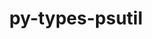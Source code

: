 ---
title: "py-types-psutil"
layout: cache
categories: [package, develop]
meta: {"compilers": ["none"], "num_specs": 145, "num_specs_by_stack": {"e4s": 3, "e4s-oneapi": 30, "ml-darwin-aarch64-mps": 26, "ml-linux-aarch64-cpu": 43, "ml-linux-aarch64-cuda": 43, "ml-linux-x86_64-cpu": 43, "ml-linux-x86_64-cuda": 43, "root": 145}, "oss": ["sequoia", "ubuntu22.04", "ubuntu24.04"], "platforms": ["darwin", "linux"], "stacks": ["e4s", "e4s-oneapi", "ml-darwin-aarch64-mps", "ml-linux-aarch64-cpu", "ml-linux-aarch64-cuda", "ml-linux-x86_64-cpu", "ml-linux-x86_64-cuda", "root"], "targets": ["aarch64", "x86_64_v3"], "versions": ["5.9.5.16"]}
spec_details: [{"compiler": "none", "hash": "2coyfbc6vigkyp2zoyscljvw7oukv4nm", "os": "ubuntu22.04", "platform": "linux", "size": "-", "stacks": ["e4s-oneapi", "root"], "target": "x86_64_v3", "variants": ["build_system=python_pip"], "versions": ["5.9.5.16"]}, {"compiler": "none", "hash": "2ibvslhvqsh5gsgp3lcwb7oa5frnbjac", "os": "ubuntu22.04", "platform": "linux", "size": "-", "stacks": ["e4s-oneapi", "root"], "target": "x86_64_v3", "variants": ["build_system=python_pip"], "versions": ["5.9.5.16"]}, {"compiler": "none", "hash": "2s7tk5jwxnzogsxowh5gtyfmal2r2blp", "os": "ubuntu22.04", "platform": "linux", "size": "-", "stacks": ["e4s-oneapi", "root"], "target": "x86_64_v3", "variants": ["build_system=python_pip"], "versions": ["5.9.5.16"]}, {"compiler": "none", "hash": "2w2dzl7zbbtecnzw6kblmq5yl2gkfsio", "os": "ubuntu22.04", "platform": "linux", "size": "-", "stacks": ["e4s-oneapi", "root"], "target": "x86_64_v3", "variants": ["build_system=python_pip"], "versions": ["5.9.5.16"]}, {"compiler": "none", "hash": "36ir6sseduo3r3brn5h4dybqo6vnogw2", "os": "ubuntu22.04", "platform": "linux", "size": "-", "stacks": ["e4s-oneapi", "root"], "target": "x86_64_v3", "variants": ["build_system=python_pip"], "versions": ["5.9.5.16"]}, {"compiler": "none", "hash": "36yg7mmby5wrtn75ymcil24m2dacjily", "os": "ubuntu22.04", "platform": "linux", "size": "-", "stacks": ["e4s-oneapi", "root"], "target": "x86_64_v3", "variants": ["build_system=python_pip"], "versions": ["5.9.5.16"]}, {"compiler": "none", "hash": "3aheri6fungjtow2remilxxvjwvgavxx", "os": "sequoia", "platform": "darwin", "size": "-", "stacks": ["ml-darwin-aarch64-mps", "root"], "target": "aarch64", "variants": ["build_system=python_pip"], "versions": ["5.9.5.16"]}, {"compiler": "none", "hash": "3l6ydnxxt75okmtz4w6i3pu7lvavc4ss", "os": "ubuntu22.04", "platform": "linux", "size": "-", "stacks": ["e4s-oneapi", "root"], "target": "x86_64_v3", "variants": ["build_system=python_pip"], "versions": ["5.9.5.16"]}, {"compiler": "none", "hash": "3uaabsnp7yaybhxvt6qj4arwh7fppbv4", "os": "ubuntu24.04", "platform": "linux", "size": "-", "stacks": ["ml-linux-aarch64-cpu", "ml-linux-aarch64-cuda", "root"], "target": "aarch64", "variants": ["build_system=python_pip"], "versions": ["5.9.5.16"]}, {"compiler": "none", "hash": "45bgpbmbtu6g2hvf63iifnuc5ickmy72", "os": "ubuntu24.04", "platform": "linux", "size": "-", "stacks": ["ml-linux-aarch64-cpu", "ml-linux-aarch64-cuda", "root"], "target": "aarch64", "variants": ["build_system=python_pip"], "versions": ["5.9.5.16"]}, {"compiler": "none", "hash": "4h6cvrmltdcqstiirfzknfhs4bhfh5dh", "os": "ubuntu24.04", "platform": "linux", "size": "-", "stacks": ["ml-linux-x86_64-cpu", "ml-linux-x86_64-cuda", "root"], "target": "x86_64_v3", "variants": ["build_system=python_pip"], "versions": ["5.9.5.16"]}, {"compiler": "none", "hash": "4maj45nxzd3yxt5ovbdukqmpumk3lf3c", "os": "ubuntu24.04", "platform": "linux", "size": "-", "stacks": ["ml-linux-x86_64-cpu", "ml-linux-x86_64-cuda", "root"], "target": "x86_64_v3", "variants": ["build_system=python_pip"], "versions": ["5.9.5.16"]}, {"compiler": "none", "hash": "5adg74tao26tvigp3j6jb6cj663ae3rc", "os": "ubuntu24.04", "platform": "linux", "size": "-", "stacks": ["ml-linux-x86_64-cpu", "ml-linux-x86_64-cuda", "root"], "target": "x86_64_v3", "variants": ["build_system=python_pip"], "versions": ["5.9.5.16"]}, {"compiler": "none", "hash": "5hnzqh5urzutlrcjtae77vtvlplkwjms", "os": "ubuntu24.04", "platform": "linux", "size": "-", "stacks": ["ml-linux-x86_64-cpu", "ml-linux-x86_64-cuda", "root"], "target": "x86_64_v3", "variants": ["build_system=python_pip"], "versions": ["5.9.5.16"]}, {"compiler": "none", "hash": "5omy4n452lzwda4dsm6eyrthw3ajixdw", "os": "sequoia", "platform": "darwin", "size": "-", "stacks": ["ml-darwin-aarch64-mps", "root"], "target": "aarch64", "variants": ["build_system=python_pip"], "versions": ["5.9.5.16"]}, {"compiler": "none", "hash": "6m7rso7y4ljfpdcsnpovykpn3ekjwran", "os": "ubuntu24.04", "platform": "linux", "size": "-", "stacks": ["ml-linux-x86_64-cpu", "ml-linux-x86_64-cuda", "root"], "target": "x86_64_v3", "variants": ["build_system=python_pip"], "versions": ["5.9.5.16"]}, {"compiler": "none", "hash": "6ysnrzke3nwev2mzgbe2voiagkrpdrxp", "os": "ubuntu24.04", "platform": "linux", "size": "-", "stacks": ["ml-linux-aarch64-cpu", "ml-linux-aarch64-cuda", "root"], "target": "aarch64", "variants": ["build_system=python_pip"], "versions": ["5.9.5.16"]}, {"compiler": "none", "hash": "7677wj4ckemfun2v3abv6xcpxuclfvh5", "os": "ubuntu24.04", "platform": "linux", "size": "-", "stacks": ["ml-linux-x86_64-cpu", "ml-linux-x86_64-cuda", "root"], "target": "x86_64_v3", "variants": ["build_system=python_pip"], "versions": ["5.9.5.16"]}, {"compiler": "none", "hash": "7f4yrtxga3fjkmu5zdksoksodvlgiai6", "os": "sequoia", "platform": "darwin", "size": "-", "stacks": ["ml-darwin-aarch64-mps", "root"], "target": "aarch64", "variants": ["build_system=python_pip"], "versions": ["5.9.5.16"]}, {"compiler": "none", "hash": "7gdefz47jkgk6x6oyhllhq2caiwzohdi", "os": "ubuntu24.04", "platform": "linux", "size": "-", "stacks": ["ml-linux-aarch64-cpu", "ml-linux-aarch64-cuda", "root"], "target": "aarch64", "variants": ["build_system=python_pip"], "versions": ["5.9.5.16"]}, {"compiler": "none", "hash": "7hgnclzjfc7ub35lacz2cmktzpu3sicz", "os": "ubuntu24.04", "platform": "linux", "size": "-", "stacks": ["ml-linux-x86_64-cpu", "ml-linux-x86_64-cuda", "root"], "target": "x86_64_v3", "variants": ["build_system=python_pip"], "versions": ["5.9.5.16"]}, {"compiler": "none", "hash": "7nizqkz7vzf7d4ryvmgbxskxszrj5gdm", "os": "ubuntu24.04", "platform": "linux", "size": "-", "stacks": ["ml-linux-aarch64-cpu", "ml-linux-aarch64-cuda", "root"], "target": "aarch64", "variants": ["build_system=python_pip"], "versions": ["5.9.5.16"]}, {"compiler": "none", "hash": "7rlgbc2y77zjv2o6zuwdwtezmwfxoqvg", "os": "ubuntu24.04", "platform": "linux", "size": "-", "stacks": ["ml-linux-aarch64-cpu", "ml-linux-aarch64-cuda", "root"], "target": "aarch64", "variants": ["build_system=python_pip"], "versions": ["5.9.5.16"]}, {"compiler": "none", "hash": "7vrsakq6poidchrk7s4vd5oenur5lxfo", "os": "ubuntu24.04", "platform": "linux", "size": "-", "stacks": ["ml-linux-aarch64-cpu", "ml-linux-aarch64-cuda", "root"], "target": "aarch64", "variants": ["build_system=python_pip"], "versions": ["5.9.5.16"]}, {"compiler": "none", "hash": "aexrymkxkbhxp3mcdhwdwtzelrindrkv", "os": "sequoia", "platform": "darwin", "size": "-", "stacks": ["ml-darwin-aarch64-mps", "root"], "target": "aarch64", "variants": ["build_system=python_pip"], "versions": ["5.9.5.16"]}, {"compiler": "none", "hash": "ater3bx3klj2fuc5sz57pclvhuunkkxe", "os": "ubuntu22.04", "platform": "linux", "size": "-", "stacks": ["e4s", "root"], "target": "x86_64_v3", "variants": ["build_system=python_pip"], "versions": ["5.9.5.16"]}, {"compiler": "none", "hash": "aumgf7uikvpwfyfn5wee3v6umgwakkrf", "os": "ubuntu24.04", "platform": "linux", "size": "-", "stacks": ["ml-linux-x86_64-cpu", "ml-linux-x86_64-cuda", "root"], "target": "x86_64_v3", "variants": ["build_system=python_pip"], "versions": ["5.9.5.16"]}, {"compiler": "none", "hash": "bi5hsvzfybyu5vzkn352z7uz6htxtl5f", "os": "ubuntu24.04", "platform": "linux", "size": "-", "stacks": ["ml-linux-aarch64-cpu", "ml-linux-aarch64-cuda", "root"], "target": "aarch64", "variants": ["build_system=python_pip"], "versions": ["5.9.5.16"]}, {"compiler": "none", "hash": "buub2ovju5nbwhrpwa2bee3opoxvg2xz", "os": "sequoia", "platform": "darwin", "size": "-", "stacks": ["ml-darwin-aarch64-mps", "root"], "target": "aarch64", "variants": ["build_system=python_pip"], "versions": ["5.9.5.16"]}, {"compiler": "none", "hash": "bwojuh7tphm36rj4ibztkkvovnqglcde", "os": "ubuntu22.04", "platform": "linux", "size": "-", "stacks": ["e4s-oneapi", "root"], "target": "x86_64_v3", "variants": ["build_system=python_pip"], "versions": ["5.9.5.16"]}, {"compiler": "none", "hash": "c5xbjbvdhzwsrymhx4s2jg43yso3mwbv", "os": "ubuntu22.04", "platform": "linux", "size": "-", "stacks": ["e4s-oneapi", "root"], "target": "x86_64_v3", "variants": ["build_system=python_pip"], "versions": ["5.9.5.16"]}, {"compiler": "none", "hash": "cs6oxal3dlq6viqaewui7dr3hulviei3", "os": "ubuntu24.04", "platform": "linux", "size": "-", "stacks": ["ml-linux-x86_64-cpu", "ml-linux-x86_64-cuda", "root"], "target": "x86_64_v3", "variants": ["build_system=python_pip"], "versions": ["5.9.5.16"]}, {"compiler": "none", "hash": "cscbbdzt52vkhs6ce43l6w42hrthm6xg", "os": "ubuntu24.04", "platform": "linux", "size": "-", "stacks": ["ml-linux-x86_64-cpu", "ml-linux-x86_64-cuda", "root"], "target": "x86_64_v3", "variants": ["build_system=python_pip"], "versions": ["5.9.5.16"]}, {"compiler": "none", "hash": "cw3ab2s4q4hmmtxfxyrozrq4v7j5tk5r", "os": "ubuntu24.04", "platform": "linux", "size": "-", "stacks": ["ml-linux-x86_64-cpu", "ml-linux-x86_64-cuda", "root"], "target": "x86_64_v3", "variants": ["build_system=python_pip"], "versions": ["5.9.5.16"]}, {"compiler": "none", "hash": "czr2o6wflmsfzgqh2fctdvdwlcgpmju4", "os": "ubuntu24.04", "platform": "linux", "size": "-", "stacks": ["ml-linux-x86_64-cpu", "ml-linux-x86_64-cuda", "root"], "target": "x86_64_v3", "variants": ["build_system=python_pip"], "versions": ["5.9.5.16"]}, {"compiler": "none", "hash": "dc43ce22dxadlhist37myhctoibblhet", "os": "sequoia", "platform": "darwin", "size": "-", "stacks": ["ml-darwin-aarch64-mps", "root"], "target": "aarch64", "variants": ["build_system=python_pip"], "versions": ["5.9.5.16"]}, {"compiler": "none", "hash": "ejtmswn7kyrk723qk3vhzokxthpobb7v", "os": "sequoia", "platform": "darwin", "size": "-", "stacks": ["ml-darwin-aarch64-mps", "root"], "target": "aarch64", "variants": ["build_system=python_pip"], "versions": ["5.9.5.16"]}, {"compiler": "none", "hash": "eqkg5rhpzvrwnre6nopqwjyzdyz5vtkd", "os": "ubuntu22.04", "platform": "linux", "size": "-", "stacks": ["e4s-oneapi", "root"], "target": "x86_64_v3", "variants": ["build_system=python_pip"], "versions": ["5.9.5.16"]}, {"compiler": "none", "hash": "esbrfvfydnhfkpsjsann3zs3mwsznl72", "os": "ubuntu22.04", "platform": "linux", "size": "-", "stacks": ["e4s-oneapi", "root"], "target": "x86_64_v3", "variants": ["build_system=python_pip"], "versions": ["5.9.5.16"]}, {"compiler": "none", "hash": "eu3hnkdf4guqnhsuqw7te7ogv4b6iyec", "os": "ubuntu24.04", "platform": "linux", "size": "-", "stacks": ["ml-linux-aarch64-cpu", "ml-linux-aarch64-cuda", "root"], "target": "aarch64", "variants": ["build_system=python_pip"], "versions": ["5.9.5.16"]}, {"compiler": "none", "hash": "eu7lnlowpwszq4z3car3lfepmj5lkfqg", "os": "ubuntu24.04", "platform": "linux", "size": "-", "stacks": ["ml-linux-aarch64-cpu", "ml-linux-aarch64-cuda", "root"], "target": "aarch64", "variants": ["build_system=python_pip"], "versions": ["5.9.5.16"]}, {"compiler": "none", "hash": "f6xmktefssfdwgqdmgnl35adh55fojck", "os": "ubuntu24.04", "platform": "linux", "size": "-", "stacks": ["ml-linux-aarch64-cpu", "ml-linux-aarch64-cuda", "root"], "target": "aarch64", "variants": ["build_system=python_pip"], "versions": ["5.9.5.16"]}, {"compiler": "none", "hash": "fcjiivk7t2gop325ibt4yxgzghyv3vum", "os": "ubuntu24.04", "platform": "linux", "size": "-", "stacks": ["ml-linux-x86_64-cpu", "ml-linux-x86_64-cuda", "root"], "target": "x86_64_v3", "variants": ["build_system=python_pip"], "versions": ["5.9.5.16"]}, {"compiler": "none", "hash": "fdhiheqkknkg7ataeyzebmcjd2r7oc5g", "os": "sequoia", "platform": "darwin", "size": "-", "stacks": ["ml-darwin-aarch64-mps", "root"], "target": "aarch64", "variants": ["build_system=python_pip"], "versions": ["5.9.5.16"]}, {"compiler": "none", "hash": "fkavco3a4oaqhj2y3jt3z26vsrj4b2rn", "os": "ubuntu24.04", "platform": "linux", "size": "-", "stacks": ["ml-linux-x86_64-cpu", "ml-linux-x86_64-cuda", "root"], "target": "x86_64_v3", "variants": ["build_system=python_pip"], "versions": ["5.9.5.16"]}, {"compiler": "none", "hash": "folq2jo37rkpntdn3u5ao2iqxkukdtow", "os": "sequoia", "platform": "darwin", "size": "-", "stacks": ["ml-darwin-aarch64-mps", "root"], "target": "aarch64", "variants": ["build_system=python_pip"], "versions": ["5.9.5.16"]}, {"compiler": "none", "hash": "fpu7bipkaho7klev5hndo36fe2t2kynb", "os": "ubuntu24.04", "platform": "linux", "size": "-", "stacks": ["ml-linux-x86_64-cpu", "ml-linux-x86_64-cuda", "root"], "target": "x86_64_v3", "variants": ["build_system=python_pip"], "versions": ["5.9.5.16"]}, {"compiler": "none", "hash": "fqenojh3nfd2ujvbusnvcpoxaixqkrfo", "os": "ubuntu24.04", "platform": "linux", "size": "-", "stacks": ["ml-linux-x86_64-cpu", "ml-linux-x86_64-cuda", "root"], "target": "x86_64_v3", "variants": ["build_system=python_pip"], "versions": ["5.9.5.16"]}, {"compiler": "none", "hash": "fwhl3ezn2xi5j5jpnm74zuxgv4ylgexw", "os": "ubuntu24.04", "platform": "linux", "size": "-", "stacks": ["ml-linux-x86_64-cpu", "ml-linux-x86_64-cuda", "root"], "target": "x86_64_v3", "variants": ["build_system=python_pip"], "versions": ["5.9.5.16"]}, {"compiler": "none", "hash": "fylw2atwvpxs52qc6nodj5w2mkukwmb3", "os": "sequoia", "platform": "darwin", "size": "-", "stacks": ["ml-darwin-aarch64-mps", "root"], "target": "aarch64", "variants": ["build_system=python_pip"], "versions": ["5.9.5.16"]}, {"compiler": "none", "hash": "ggksp6f7o2ml5bi4mcozx2xsbi5h44a6", "os": "ubuntu24.04", "platform": "linux", "size": "-", "stacks": ["ml-linux-aarch64-cpu", "ml-linux-aarch64-cuda", "root"], "target": "aarch64", "variants": ["build_system=python_pip"], "versions": ["5.9.5.16"]}, {"compiler": "none", "hash": "gk3ityzu3kuuy7c2jbyxbyals7kfhg7g", "os": "ubuntu24.04", "platform": "linux", "size": "-", "stacks": ["ml-linux-aarch64-cpu", "ml-linux-aarch64-cuda", "root"], "target": "aarch64", "variants": ["build_system=python_pip"], "versions": ["5.9.5.16"]}, {"compiler": "none", "hash": "glb3kt76tlxrhbbzjhkcontgaphjywav", "os": "ubuntu22.04", "platform": "linux", "size": "-", "stacks": ["e4s-oneapi", "root"], "target": "x86_64_v3", "variants": ["build_system=python_pip"], "versions": ["5.9.5.16"]}, {"compiler": "none", "hash": "gsbwipov7tqdir6ys34cpb5uj24iew46", "os": "ubuntu24.04", "platform": "linux", "size": "-", "stacks": ["ml-linux-x86_64-cpu", "ml-linux-x86_64-cuda", "root"], "target": "x86_64_v3", "variants": ["build_system=python_pip"], "versions": ["5.9.5.16"]}, {"compiler": "none", "hash": "h4s2ijmbkfaoxzl5ussw4i25s2xgrr2e", "os": "ubuntu24.04", "platform": "linux", "size": "-", "stacks": ["ml-linux-aarch64-cpu", "ml-linux-aarch64-cuda", "root"], "target": "aarch64", "variants": ["build_system=python_pip"], "versions": ["5.9.5.16"]}, {"compiler": "none", "hash": "h6ezhndvpfgjduh3pl3merwqdhl62465", "os": "ubuntu22.04", "platform": "linux", "size": "-", "stacks": ["e4s-oneapi", "root"], "target": "x86_64_v3", "variants": ["build_system=python_pip"], "versions": ["5.9.5.16"]}, {"compiler": "none", "hash": "hfdbvvpugyer6ae6fpid4yedxssowkah", "os": "ubuntu22.04", "platform": "linux", "size": "-", "stacks": ["e4s-oneapi", "root"], "target": "x86_64_v3", "variants": ["build_system=python_pip"], "versions": ["5.9.5.16"]}, {"compiler": "none", "hash": "hg4g3ztmjn4jdr5nzqw2dprdgz75pnji", "os": "ubuntu24.04", "platform": "linux", "size": "-", "stacks": ["ml-linux-aarch64-cpu", "ml-linux-aarch64-cuda", "root"], "target": "aarch64", "variants": ["build_system=python_pip"], "versions": ["5.9.5.16"]}, {"compiler": "none", "hash": "hgmb3ryigauz42w7y32jf4lx6xpnmhnf", "os": "ubuntu24.04", "platform": "linux", "size": "-", "stacks": ["ml-linux-aarch64-cpu", "ml-linux-aarch64-cuda", "root"], "target": "aarch64", "variants": ["build_system=python_pip"], "versions": ["5.9.5.16"]}, {"compiler": "none", "hash": "iq2plhvpyvus5afvojyuqu3rbsmzhl7j", "os": "ubuntu24.04", "platform": "linux", "size": "-", "stacks": ["ml-linux-x86_64-cpu", "ml-linux-x86_64-cuda", "root"], "target": "x86_64_v3", "variants": ["build_system=python_pip"], "versions": ["5.9.5.16"]}, {"compiler": "none", "hash": "jht7n2ba2pxfsbdxqzpccfy2yoel4rt3", "os": "ubuntu24.04", "platform": "linux", "size": "-", "stacks": ["ml-linux-x86_64-cpu", "ml-linux-x86_64-cuda", "root"], "target": "x86_64_v3", "variants": ["build_system=python_pip"], "versions": ["5.9.5.16"]}, {"compiler": "none", "hash": "jjka7hlue4hcylzyr7xjixlfjpbciitp", "os": "ubuntu24.04", "platform": "linux", "size": "-", "stacks": ["ml-linux-x86_64-cpu", "ml-linux-x86_64-cuda", "root"], "target": "x86_64_v3", "variants": ["build_system=python_pip"], "versions": ["5.9.5.16"]}, {"compiler": "none", "hash": "jot34xlfhxjv6ouyexifuhamy5s7xoad", "os": "ubuntu22.04", "platform": "linux", "size": "-", "stacks": ["e4s-oneapi", "root"], "target": "x86_64_v3", "variants": ["build_system=python_pip"], "versions": ["5.9.5.16"]}, {"compiler": "none", "hash": "jt6jmkpz5whyjhn3iz3uh4v7un4gi5ar", "os": "ubuntu24.04", "platform": "linux", "size": "-", "stacks": ["ml-linux-x86_64-cpu", "ml-linux-x86_64-cuda", "root"], "target": "x86_64_v3", "variants": ["build_system=python_pip"], "versions": ["5.9.5.16"]}, {"compiler": "none", "hash": "jz36wbvizzazn35bcddmioiko7wtagom", "os": "ubuntu24.04", "platform": "linux", "size": "-", "stacks": ["ml-linux-aarch64-cpu", "ml-linux-aarch64-cuda", "root"], "target": "aarch64", "variants": ["build_system=python_pip"], "versions": ["5.9.5.16"]}, {"compiler": "none", "hash": "jzsdwl43fcf4yy2wjjd32kvzx5krs6zk", "os": "ubuntu24.04", "platform": "linux", "size": "-", "stacks": ["ml-linux-x86_64-cpu", "ml-linux-x86_64-cuda", "root"], "target": "x86_64_v3", "variants": ["build_system=python_pip"], "versions": ["5.9.5.16"]}, {"compiler": "none", "hash": "k6jarjafkhmbsgkvc2r6rywl3ajh4jpr", "os": "ubuntu24.04", "platform": "linux", "size": "-", "stacks": ["ml-linux-x86_64-cpu", "ml-linux-x86_64-cuda", "root"], "target": "x86_64_v3", "variants": ["build_system=python_pip"], "versions": ["5.9.5.16"]}, {"compiler": "none", "hash": "kdalhe3syq74gtra2lijtwqihfpyelvp", "os": "ubuntu24.04", "platform": "linux", "size": "-", "stacks": ["ml-linux-x86_64-cpu", "ml-linux-x86_64-cuda", "root"], "target": "x86_64_v3", "variants": ["build_system=python_pip"], "versions": ["5.9.5.16"]}, {"compiler": "none", "hash": "kffksoqdxz6w3nnfkhw7mk6xyssdztuk", "os": "sequoia", "platform": "darwin", "size": "-", "stacks": ["ml-darwin-aarch64-mps", "root"], "target": "aarch64", "variants": ["build_system=python_pip"], "versions": ["5.9.5.16"]}, {"compiler": "none", "hash": "kgfaotf2kmodq3xbzl4ikdmtnurgussr", "os": "ubuntu24.04", "platform": "linux", "size": "-", "stacks": ["ml-linux-aarch64-cpu", "ml-linux-aarch64-cuda", "root"], "target": "aarch64", "variants": ["build_system=python_pip"], "versions": ["5.9.5.16"]}, {"compiler": "none", "hash": "kubt5iudpxxb5f7wyug7zmp7iijcnk6h", "os": "ubuntu22.04", "platform": "linux", "size": "-", "stacks": ["e4s-oneapi", "root"], "target": "x86_64_v3", "variants": ["build_system=python_pip"], "versions": ["5.9.5.16"]}, {"compiler": "none", "hash": "kx2xpoigit3obqzv7622gbwjgxfyhue4", "os": "ubuntu24.04", "platform": "linux", "size": "-", "stacks": ["ml-linux-aarch64-cpu", "ml-linux-aarch64-cuda", "root"], "target": "aarch64", "variants": ["build_system=python_pip"], "versions": ["5.9.5.16"]}, {"compiler": "none", "hash": "l4j3sqf3e2oxtx5hacjv7ryk5uqzoutn", "os": "ubuntu22.04", "platform": "linux", "size": "-", "stacks": ["e4s-oneapi", "root"], "target": "x86_64_v3", "variants": ["build_system=python_pip"], "versions": ["5.9.5.16"]}, {"compiler": "none", "hash": "l655l5xfrwvlwjfgx74wqpz6pxapcjad", "os": "ubuntu24.04", "platform": "linux", "size": "-", "stacks": ["ml-linux-aarch64-cpu", "ml-linux-aarch64-cuda", "root"], "target": "aarch64", "variants": ["build_system=python_pip"], "versions": ["5.9.5.16"]}, {"compiler": "none", "hash": "l7impyzvoxa47cdinskb7r6nvyxitgc4", "os": "ubuntu22.04", "platform": "linux", "size": "-", "stacks": ["e4s-oneapi", "root"], "target": "x86_64_v3", "variants": ["build_system=python_pip"], "versions": ["5.9.5.16"]}, {"compiler": "none", "hash": "lf34fwu4fa4pjnqbon3gsdvxugh22bxk", "os": "ubuntu24.04", "platform": "linux", "size": "-", "stacks": ["ml-linux-x86_64-cpu", "ml-linux-x86_64-cuda", "root"], "target": "x86_64_v3", "variants": ["build_system=python_pip"], "versions": ["5.9.5.16"]}, {"compiler": "none", "hash": "lfrtqscsen5nrwqmfzxkdvf4ivrrnhdp", "os": "ubuntu24.04", "platform": "linux", "size": "-", "stacks": ["ml-linux-aarch64-cpu", "ml-linux-aarch64-cuda", "root"], "target": "aarch64", "variants": ["build_system=python_pip"], "versions": ["5.9.5.16"]}, {"compiler": "none", "hash": "lhmrywdkrtth3octr42xfl7en6j45tsr", "os": "ubuntu24.04", "platform": "linux", "size": "-", "stacks": ["ml-linux-aarch64-cpu", "ml-linux-aarch64-cuda", "root"], "target": "aarch64", "variants": ["build_system=python_pip"], "versions": ["5.9.5.16"]}, {"compiler": "none", "hash": "llpsbefegw2xr3yd3nvmfmtu3pulkdu6", "os": "ubuntu24.04", "platform": "linux", "size": "-", "stacks": ["ml-linux-aarch64-cpu", "ml-linux-aarch64-cuda", "root"], "target": "aarch64", "variants": ["build_system=python_pip"], "versions": ["5.9.5.16"]}, {"compiler": "none", "hash": "lv2ky4fymecalxl3rzdhadwaueuahb2k", "os": "sequoia", "platform": "darwin", "size": "-", "stacks": ["ml-darwin-aarch64-mps", "root"], "target": "aarch64", "variants": ["build_system=python_pip"], "versions": ["5.9.5.16"]}, {"compiler": "none", "hash": "lwljww5dezqd2ppmbpfjostjnwr5lorc", "os": "ubuntu24.04", "platform": "linux", "size": "-", "stacks": ["ml-linux-aarch64-cpu", "ml-linux-aarch64-cuda", "root"], "target": "aarch64", "variants": ["build_system=python_pip"], "versions": ["5.9.5.16"]}, {"compiler": "none", "hash": "lyhrwdpoudqmdkhu4vmc37mvpb4la4x2", "os": "ubuntu22.04", "platform": "linux", "size": "-", "stacks": ["e4s-oneapi", "root"], "target": "x86_64_v3", "variants": ["build_system=python_pip"], "versions": ["5.9.5.16"]}, {"compiler": "none", "hash": "m47rucghuvjcvtxnd2zrdsjfgrgzsfmg", "os": "ubuntu24.04", "platform": "linux", "size": "-", "stacks": ["ml-linux-aarch64-cpu", "ml-linux-aarch64-cuda", "root"], "target": "aarch64", "variants": ["build_system=python_pip"], "versions": ["5.9.5.16"]}, {"compiler": "none", "hash": "mmxomrwbohixny2avsfx62vublbqia2h", "os": "ubuntu24.04", "platform": "linux", "size": "-", "stacks": ["ml-linux-aarch64-cpu", "ml-linux-aarch64-cuda", "root"], "target": "aarch64", "variants": ["build_system=python_pip"], "versions": ["5.9.5.16"]}, {"compiler": "none", "hash": "myzpmlcs6f4qu6gtwgcuy5d5imdt5ows", "os": "ubuntu22.04", "platform": "linux", "size": "-", "stacks": ["e4s-oneapi", "root"], "target": "x86_64_v3", "variants": ["build_system=python_pip"], "versions": ["5.9.5.16"]}, {"compiler": "none", "hash": "n3zbdhkqxrtql7iu3vuiapkkhllhkopy", "os": "ubuntu24.04", "platform": "linux", "size": "-", "stacks": ["ml-linux-aarch64-cpu", "ml-linux-aarch64-cuda", "root"], "target": "aarch64", "variants": ["build_system=python_pip"], "versions": ["5.9.5.16"]}, {"compiler": "none", "hash": "n54maw64q3llmnfbnfh3yi7zq36qwbfg", "os": "ubuntu22.04", "platform": "linux", "size": "-", "stacks": ["e4s-oneapi", "root"], "target": "x86_64_v3", "variants": ["build_system=python_pip"], "versions": ["5.9.5.16"]}, {"compiler": "none", "hash": "n5qgpygmxtg3ween7po4h6bcqcd7pxrd", "os": "ubuntu24.04", "platform": "linux", "size": "-", "stacks": ["ml-linux-x86_64-cpu", "ml-linux-x86_64-cuda", "root"], "target": "x86_64_v3", "variants": ["build_system=python_pip"], "versions": ["5.9.5.16"]}, {"compiler": "none", "hash": "naez6pqsj4nyi4xht32yysmdw6lks5u4", "os": "ubuntu24.04", "platform": "linux", "size": "-", "stacks": ["ml-linux-x86_64-cpu", "ml-linux-x86_64-cuda", "root"], "target": "x86_64_v3", "variants": ["build_system=python_pip"], "versions": ["5.9.5.16"]}, {"compiler": "none", "hash": "nmru23saixarfnphdxrux53aldqrgjwd", "os": "sequoia", "platform": "darwin", "size": "-", "stacks": ["ml-darwin-aarch64-mps", "root"], "target": "aarch64", "variants": ["build_system=python_pip"], "versions": ["5.9.5.16"]}, {"compiler": "none", "hash": "nnslh2zszyoattj3pix4cxmsetbmj7ct", "os": "sequoia", "platform": "darwin", "size": "-", "stacks": ["ml-darwin-aarch64-mps", "root"], "target": "aarch64", "variants": ["build_system=python_pip"], "versions": ["5.9.5.16"]}, {"compiler": "none", "hash": "nrmqex3ybpjyey6dagz4hqdn3bgq3u6y", "os": "sequoia", "platform": "darwin", "size": "-", "stacks": ["ml-darwin-aarch64-mps", "root"], "target": "aarch64", "variants": ["build_system=python_pip"], "versions": ["5.9.5.16"]}, {"compiler": "none", "hash": "nrxvpxx26umbcaezrxs6b353rbx4jrfn", "os": "ubuntu24.04", "platform": "linux", "size": "-", "stacks": ["ml-linux-x86_64-cpu", "ml-linux-x86_64-cuda", "root"], "target": "x86_64_v3", "variants": ["build_system=python_pip"], "versions": ["5.9.5.16"]}, {"compiler": "none", "hash": "o3vwf7vg4wkjkqnpzrm5w2atyggpqr7e", "os": "ubuntu24.04", "platform": "linux", "size": "-", "stacks": ["ml-linux-x86_64-cpu", "ml-linux-x86_64-cuda", "root"], "target": "x86_64_v3", "variants": ["build_system=python_pip"], "versions": ["5.9.5.16"]}, {"compiler": "none", "hash": "oqt27eidpwstds2yjzb4f67zzrpzznd7", "os": "ubuntu24.04", "platform": "linux", "size": "-", "stacks": ["ml-linux-aarch64-cpu", "ml-linux-aarch64-cuda", "root"], "target": "aarch64", "variants": ["build_system=python_pip"], "versions": ["5.9.5.16"]}, {"compiler": "none", "hash": "orgs4wvrvyw4i5wrfzw2lu6icxcwiomi", "os": "ubuntu22.04", "platform": "linux", "size": "-", "stacks": ["e4s-oneapi", "root"], "target": "x86_64_v3", "variants": ["build_system=python_pip"], "versions": ["5.9.5.16"]}, {"compiler": "none", "hash": "osxbdnvuzlotylhlki6n3ecmtrvj4w44", "os": "ubuntu22.04", "platform": "linux", "size": "-", "stacks": ["e4s-oneapi", "root"], "target": "x86_64_v3", "variants": ["build_system=python_pip"], "versions": ["5.9.5.16"]}, {"compiler": "none", "hash": "pd2ue2gvf3nqh3ziyn3vywfppqyuluhw", "os": "sequoia", "platform": "darwin", "size": "-", "stacks": ["ml-darwin-aarch64-mps", "root"], "target": "aarch64", "variants": ["build_system=python_pip"], "versions": ["5.9.5.16"]}, {"compiler": "none", "hash": "per36tkvltrp3jnxpvce2jf3ztlje4st", "os": "sequoia", "platform": "darwin", "size": "-", "stacks": ["ml-darwin-aarch64-mps", "root"], "target": "aarch64", "variants": ["build_system=python_pip"], "versions": ["5.9.5.16"]}, {"compiler": "none", "hash": "pm6dqfrlv3sjdmey6fqi3anjg46iidlm", "os": "ubuntu22.04", "platform": "linux", "size": "-", "stacks": ["e4s", "root"], "target": "x86_64_v3", "variants": ["build_system=python_pip"], "versions": ["5.9.5.16"]}, {"compiler": "none", "hash": "pmevozfsha3rvjzzebkfj4ntzekhhfqj", "os": "ubuntu24.04", "platform": "linux", "size": "-", "stacks": ["ml-linux-x86_64-cpu", "ml-linux-x86_64-cuda", "root"], "target": "x86_64_v3", "variants": ["build_system=python_pip"], "versions": ["5.9.5.16"]}, {"compiler": "none", "hash": "ptckquooiqjr6qtkjz7xftwznkr277yz", "os": "ubuntu24.04", "platform": "linux", "size": "-", "stacks": ["ml-linux-aarch64-cpu", "ml-linux-aarch64-cuda", "root"], "target": "aarch64", "variants": ["build_system=python_pip"], "versions": ["5.9.5.16"]}, {"compiler": "none", "hash": "pviuqptsbvxnosn26jx6twtg7usmncxe", "os": "sequoia", "platform": "darwin", "size": "-", "stacks": ["ml-darwin-aarch64-mps", "root"], "target": "aarch64", "variants": ["build_system=python_pip"], "versions": ["5.9.5.16"]}, {"compiler": "none", "hash": "qd6oqfslifzqx4lwtcpkpb6bdt3zbcxu", "os": "ubuntu22.04", "platform": "linux", "size": "-", "stacks": ["e4s-oneapi", "root"], "target": "x86_64_v3", "variants": ["build_system=python_pip"], "versions": ["5.9.5.16"]}, {"compiler": "none", "hash": "qgdj47shranntohbstypizsbie3huxpt", "os": "ubuntu24.04", "platform": "linux", "size": "-", "stacks": ["ml-linux-x86_64-cpu", "ml-linux-x86_64-cuda", "root"], "target": "x86_64_v3", "variants": ["build_system=python_pip"], "versions": ["5.9.5.16"]}, {"compiler": "none", "hash": "qgu3ghlbnad2vb6lvvjid66btza6dpdx", "os": "ubuntu24.04", "platform": "linux", "size": "-", "stacks": ["ml-linux-x86_64-cpu", "ml-linux-x86_64-cuda", "root"], "target": "x86_64_v3", "variants": ["build_system=python_pip"], "versions": ["5.9.5.16"]}, {"compiler": "none", "hash": "qpai5jzmzltqj5mlumhntto7z27w75bc", "os": "ubuntu24.04", "platform": "linux", "size": "-", "stacks": ["ml-linux-aarch64-cpu", "ml-linux-aarch64-cuda", "root"], "target": "aarch64", "variants": ["build_system=python_pip"], "versions": ["5.9.5.16"]}, {"compiler": "none", "hash": "qzo2krhjzsp6wt5tb6qth5wicxoak3m2", "os": "ubuntu24.04", "platform": "linux", "size": "-", "stacks": ["ml-linux-aarch64-cpu", "ml-linux-aarch64-cuda", "root"], "target": "aarch64", "variants": ["build_system=python_pip"], "versions": ["5.9.5.16"]}, {"compiler": "none", "hash": "raaewi4lje7q3wdsczu3lhvbohhd2rap", "os": "ubuntu24.04", "platform": "linux", "size": "-", "stacks": ["ml-linux-x86_64-cpu", "ml-linux-x86_64-cuda", "root"], "target": "x86_64_v3", "variants": ["build_system=python_pip"], "versions": ["5.9.5.16"]}, {"compiler": "none", "hash": "rcz56dj7gh3i42w6cwwshts7rarkeou3", "os": "ubuntu22.04", "platform": "linux", "size": "-", "stacks": ["e4s-oneapi", "root"], "target": "x86_64_v3", "variants": ["build_system=python_pip"], "versions": ["5.9.5.16"]}, {"compiler": "none", "hash": "rrrsf26riwcoxys3pnw6cwjhsbfpeucp", "os": "sequoia", "platform": "darwin", "size": "-", "stacks": ["ml-darwin-aarch64-mps", "root"], "target": "aarch64", "variants": ["build_system=python_pip"], "versions": ["5.9.5.16"]}, {"compiler": "none", "hash": "s3ismpll4y2t4xa3dm7ct5irqpqzz7t2", "os": "ubuntu24.04", "platform": "linux", "size": "-", "stacks": ["ml-linux-aarch64-cpu", "ml-linux-aarch64-cuda", "root"], "target": "aarch64", "variants": ["build_system=python_pip"], "versions": ["5.9.5.16"]}, {"compiler": "none", "hash": "sc2mi3iojisad4c7qcumufgfeufusbe3", "os": "ubuntu24.04", "platform": "linux", "size": "-", "stacks": ["ml-linux-aarch64-cpu", "ml-linux-aarch64-cuda", "root"], "target": "aarch64", "variants": ["build_system=python_pip"], "versions": ["5.9.5.16"]}, {"compiler": "none", "hash": "symegv2haelbyegc5rqb2k6tpsj5ha3k", "os": "sequoia", "platform": "darwin", "size": "-", "stacks": ["ml-darwin-aarch64-mps", "root"], "target": "aarch64", "variants": ["build_system=python_pip"], "versions": ["5.9.5.16"]}, {"compiler": "none", "hash": "te5sjopukdrb4hw3s4tczqtt3y54qvhh", "os": "ubuntu24.04", "platform": "linux", "size": "-", "stacks": ["ml-linux-aarch64-cpu", "ml-linux-aarch64-cuda", "root"], "target": "aarch64", "variants": ["build_system=python_pip"], "versions": ["5.9.5.16"]}, {"compiler": "none", "hash": "trhqh4x44aqoar4aoomuuw65ax4pnsby", "os": "sequoia", "platform": "darwin", "size": "-", "stacks": ["ml-darwin-aarch64-mps", "root"], "target": "aarch64", "variants": ["build_system=python_pip"], "versions": ["5.9.5.16"]}, {"compiler": "none", "hash": "txzh3utopdl62uzu5stnkp6amhgsr34y", "os": "ubuntu24.04", "platform": "linux", "size": "-", "stacks": ["ml-linux-aarch64-cpu", "ml-linux-aarch64-cuda", "root"], "target": "aarch64", "variants": ["build_system=python_pip"], "versions": ["5.9.5.16"]}, {"compiler": "none", "hash": "ugofzw25yzhu4tt6527awbrhmsukhlfg", "os": "ubuntu24.04", "platform": "linux", "size": "-", "stacks": ["ml-linux-aarch64-cpu", "ml-linux-aarch64-cuda", "root"], "target": "aarch64", "variants": ["build_system=python_pip"], "versions": ["5.9.5.16"]}, {"compiler": "none", "hash": "vb6pkgc3gvko5af5lpxc2bkse5firlis", "os": "ubuntu24.04", "platform": "linux", "size": "-", "stacks": ["ml-linux-x86_64-cpu", "ml-linux-x86_64-cuda", "root"], "target": "x86_64_v3", "variants": ["build_system=python_pip"], "versions": ["5.9.5.16"]}, {"compiler": "none", "hash": "vbfatdmc7i2kfk2diplfehm3egajmkst", "os": "ubuntu24.04", "platform": "linux", "size": "-", "stacks": ["ml-linux-aarch64-cpu", "ml-linux-aarch64-cuda", "root"], "target": "aarch64", "variants": ["build_system=python_pip"], "versions": ["5.9.5.16"]}, {"compiler": "none", "hash": "vnt5eqtwmtbe34ztguhlvo74i3wp244u", "os": "ubuntu24.04", "platform": "linux", "size": "-", "stacks": ["ml-linux-x86_64-cpu", "ml-linux-x86_64-cuda", "root"], "target": "x86_64_v3", "variants": ["build_system=python_pip"], "versions": ["5.9.5.16"]}, {"compiler": "none", "hash": "vtacypiw7jfzerwhefnlwwqvh2cgg5ji", "os": "ubuntu24.04", "platform": "linux", "size": "-", "stacks": ["ml-linux-x86_64-cpu", "ml-linux-x86_64-cuda", "root"], "target": "x86_64_v3", "variants": ["build_system=python_pip"], "versions": ["5.9.5.16"]}, {"compiler": "none", "hash": "vtka3ryeh6mjrziz3traah4z2zocxhgg", "os": "ubuntu24.04", "platform": "linux", "size": "-", "stacks": ["ml-linux-x86_64-cpu", "ml-linux-x86_64-cuda", "root"], "target": "x86_64_v3", "variants": ["build_system=python_pip"], "versions": ["5.9.5.16"]}, {"compiler": "none", "hash": "w5ybagbvbkouet2jzmbs7op4gnaqicuj", "os": "ubuntu24.04", "platform": "linux", "size": "-", "stacks": ["ml-linux-aarch64-cpu", "ml-linux-aarch64-cuda", "root"], "target": "aarch64", "variants": ["build_system=python_pip"], "versions": ["5.9.5.16"]}, {"compiler": "none", "hash": "wjb4imiig4liogxabhppunn37hst3n4i", "os": "ubuntu24.04", "platform": "linux", "size": "-", "stacks": ["ml-linux-x86_64-cpu", "ml-linux-x86_64-cuda", "root"], "target": "x86_64_v3", "variants": ["build_system=python_pip"], "versions": ["5.9.5.16"]}, {"compiler": "none", "hash": "wjd7vb3lkmcbs3bqimm6gdxmoj6bnlkv", "os": "ubuntu24.04", "platform": "linux", "size": "-", "stacks": ["ml-linux-aarch64-cpu", "ml-linux-aarch64-cuda", "root"], "target": "aarch64", "variants": ["build_system=python_pip"], "versions": ["5.9.5.16"]}, {"compiler": "none", "hash": "x2lbfnezszejpfaf53kzhrcmcyg7cnfn", "os": "ubuntu22.04", "platform": "linux", "size": "-", "stacks": ["e4s", "root"], "target": "x86_64_v3", "variants": ["build_system=python_pip"], "versions": ["5.9.5.16"]}, {"compiler": "none", "hash": "x5dvibfwlcw7d4hwqb4u3buthrvjxey6", "os": "ubuntu24.04", "platform": "linux", "size": "-", "stacks": ["ml-linux-aarch64-cpu", "ml-linux-aarch64-cuda", "root"], "target": "aarch64", "variants": ["build_system=python_pip"], "versions": ["5.9.5.16"]}, {"compiler": "none", "hash": "xdlg2rpmvgm32k65pck2f46gt4mprpdd", "os": "ubuntu24.04", "platform": "linux", "size": "-", "stacks": ["ml-linux-x86_64-cpu", "ml-linux-x86_64-cuda", "root"], "target": "x86_64_v3", "variants": ["build_system=python_pip"], "versions": ["5.9.5.16"]}, {"compiler": "none", "hash": "xh7ykg4a2ybw5vjkncjtdmfkzojqbugd", "os": "sequoia", "platform": "darwin", "size": "-", "stacks": ["ml-darwin-aarch64-mps", "root"], "target": "aarch64", "variants": ["build_system=python_pip"], "versions": ["5.9.5.16"]}, {"compiler": "none", "hash": "xoups6orzpd5rrmfmcfhue6rpxgqz6yr", "os": "ubuntu22.04", "platform": "linux", "size": "-", "stacks": ["e4s-oneapi", "root"], "target": "x86_64_v3", "variants": ["build_system=python_pip"], "versions": ["5.9.5.16"]}, {"compiler": "none", "hash": "xxgfhuu5gwsde6lr2u77ey67w4kfwlk3", "os": "ubuntu24.04", "platform": "linux", "size": "-", "stacks": ["ml-linux-x86_64-cpu", "ml-linux-x86_64-cuda", "root"], "target": "x86_64_v3", "variants": ["build_system=python_pip"], "versions": ["5.9.5.16"]}, {"compiler": "none", "hash": "y4t6vddloimlpyj7mvxrdtkb3ko5g5sf", "os": "ubuntu22.04", "platform": "linux", "size": "-", "stacks": ["e4s-oneapi", "root"], "target": "x86_64_v3", "variants": ["build_system=python_pip"], "versions": ["5.9.5.16"]}, {"compiler": "none", "hash": "y5hgsgodb76o4msh3xmq3lwen35zsckk", "os": "ubuntu24.04", "platform": "linux", "size": "-", "stacks": ["ml-linux-aarch64-cpu", "ml-linux-aarch64-cuda", "root"], "target": "aarch64", "variants": ["build_system=python_pip"], "versions": ["5.9.5.16"]}, {"compiler": "none", "hash": "yt3bx7yfy4grhh4mnqaevp76v67sxbr5", "os": "ubuntu22.04", "platform": "linux", "size": "-", "stacks": ["e4s-oneapi", "root"], "target": "x86_64_v3", "variants": ["build_system=python_pip"], "versions": ["5.9.5.16"]}, {"compiler": "none", "hash": "yuj6bcequf4z5q53dv7irqb5q5k47kzu", "os": "ubuntu24.04", "platform": "linux", "size": "-", "stacks": ["ml-linux-x86_64-cpu", "ml-linux-x86_64-cuda", "root"], "target": "x86_64_v3", "variants": ["build_system=python_pip"], "versions": ["5.9.5.16"]}, {"compiler": "none", "hash": "yxbo4lhtt5puimvehko65ge2ox5fvfl6", "os": "sequoia", "platform": "darwin", "size": "-", "stacks": ["ml-darwin-aarch64-mps", "root"], "target": "aarch64", "variants": ["build_system=python_pip"], "versions": ["5.9.5.16"]}, {"compiler": "none", "hash": "z5g3fejj5wzkusqbgfpotajbt72nuwxg", "os": "ubuntu24.04", "platform": "linux", "size": "-", "stacks": ["ml-linux-aarch64-cpu", "ml-linux-aarch64-cuda", "root"], "target": "aarch64", "variants": ["build_system=python_pip"], "versions": ["5.9.5.16"]}, {"compiler": "none", "hash": "z5uieu6ess24jsqm2uizhtmqddub2tmt", "os": "sequoia", "platform": "darwin", "size": "-", "stacks": ["ml-darwin-aarch64-mps", "root"], "target": "aarch64", "variants": ["build_system=python_pip"], "versions": ["5.9.5.16"]}, {"compiler": "none", "hash": "z7fehqw6zcouuauy6agmkl4exrwabwb6", "os": "sequoia", "platform": "darwin", "size": "-", "stacks": ["ml-darwin-aarch64-mps", "root"], "target": "aarch64", "variants": ["build_system=python_pip"], "versions": ["5.9.5.16"]}, {"compiler": "none", "hash": "zavqg4pntvip5afoqoubt37wpyf2e6ya", "os": "ubuntu22.04", "platform": "linux", "size": "-", "stacks": ["e4s-oneapi", "root"], "target": "x86_64_v3", "variants": ["build_system=python_pip"], "versions": ["5.9.5.16"]}, {"compiler": "none", "hash": "zeyfduvnhpxvzomrohbkneksw7kgnfye", "os": "sequoia", "platform": "darwin", "size": "-", "stacks": ["ml-darwin-aarch64-mps", "root"], "target": "aarch64", "variants": ["build_system=python_pip"], "versions": ["5.9.5.16"]}, {"compiler": "none", "hash": "zezflkef3jqdxembouhhfagz5ubrtca6", "os": "ubuntu22.04", "platform": "linux", "size": "-", "stacks": ["e4s-oneapi", "root"], "target": "x86_64_v3", "variants": ["build_system=python_pip"], "versions": ["5.9.5.16"]}, {"compiler": "none", "hash": "zplxfixpryqwzclzuc2kmkucpqk66ad3", "os": "ubuntu24.04", "platform": "linux", "size": "-", "stacks": ["ml-linux-x86_64-cpu", "ml-linux-x86_64-cuda", "root"], "target": "x86_64_v3", "variants": ["build_system=python_pip"], "versions": ["5.9.5.16"]}, {"compiler": "none", "hash": "zt4otb2sjbleicbglb2beqy6zo5ucah2", "os": "ubuntu24.04", "platform": "linux", "size": "-", "stacks": ["ml-linux-aarch64-cpu", "ml-linux-aarch64-cuda", "root"], "target": "aarch64", "variants": ["build_system=python_pip"], "versions": ["5.9.5.16"]}]
---